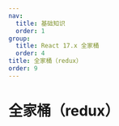 ```yaml
---
nav:
  title: 基础知识
  order: 1
group:
  title: React 17.x 全家桶
  order: 4
title: 全家桶（redux）
order: 9
---
```


# 全家桶（redux）
